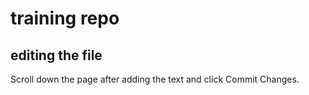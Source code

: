 # training repo
## editing the file
Scroll down the page after adding the text and click Commit Changes.
